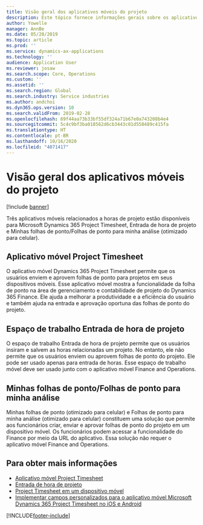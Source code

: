 ```yaml
---
title: Visão geral dos aplicativos móveis do projeto
description: Este tópico fornece informações gerais sobre os aplicativos relacionados a horas de projeto para o Microsoft Dynamics 365 Project Timesheet, Entrada de hora de projeto e Minhas folhas de ponto/Folhas de ponto disponíveis em um dispositivo móvel.
author: Yowelle
manager: AnnBe
ms.date: 05/28/2019
ms.topic: article
ms.prod: ''
ms.service: dynamics-ax-applications
ms.technology: ''
audience: Application User
ms.reviewer: josaw
ms.search.scope: Core, Operations
ms.custom: ''
ms.assetid: ''
ms.search.region: Global
ms.search.industry: Service industries
ms.author: andchoi
ms.dyn365.ops.version: 10
ms.search.validFrom: 2019-02-28
ms.openlocfilehash: 69f44aa73b33bf55df324a71b67e0a743208b4e4
ms.sourcegitcommit: 5c4c9bf3ba018562d6cb3443c01d550489c415fa
ms.translationtype: HT
ms.contentlocale: pt-BR
ms.lasthandoff: 10/16/2020
ms.locfileid: "4071417"
---
```

# <a name="project-mobile-applications-overview"></a>Visão geral dos aplicativos móveis do projeto

[!include [banner](../includes/banner.md)]

Três aplicativos móveis relacionados a horas de projeto estão disponíveis para Microsoft Dynamics 365 Project Timesheet, Entrada de hora de projeto e Minhas folhas de ponto/Folhas de ponto para minha análise (otimizado para celular).

## <a name="project-timesheet-mobile-app"></a>Aplicativo móvel Project Timesheet

O aplicativo móvel Dynamics 365 Project Timesheet permite que os usuários enviem e aprovem folhas de ponto para projetos em seus dispositivos móveis. Esse aplicativo móvel mostra a funcionalidade da folha de ponto na área de gerenciamento e contabilidade de projeto do Dynamics 365 Finance. Ele ajuda a melhorar a produtividade e a eficiência do usuário e também ajuda na entrada e aprovação oportuna das folhas de ponto do projeto.

## <a name="project-time-entry-workspace"></a>Espaço de trabalho Entrada de hora de projeto

O espaço de trabalho Entrada de hora de projeto permite que os usuários insiram e salvem as horas relacionadas um projeto. No entanto, ele não permite que os usuários enviem ou aprovem folhas de ponto do projeto. Ele pode ser usado apenas para entrada de horas. Esse espaço de trabalho móvel deve ser usado junto com o aplicativo móvel Finance and Operations.

## <a name="my-timesheetstimesheets-for-my-review"></a>Minhas folhas de ponto/Folhas de ponto para minha análise

Minhas folhas de ponto (otimizado para celular) e Folhas de ponto para minha análise (otimizado para celular) constituem uma solução que permite aos funcionários criar, enviar e aprovar folhas de ponto do projeto em um dispositivo móvel. Os funcionários podem acessar a funcionalidade do Finance por meio da URL do aplicativo. Essa solução não requer o aplicativo móvel Finance and Operations.

## <a name="for-more-information"></a>Para obter mais informações

- [Aplicativo móvel Project Timesheet](project-timesheet.md)
- [Entrada de hora de projeto]( project-time-entry-mobile-workspace.md)
- [Project Timesheet em um dispositivo móvel](Mobile-timesheets.md)
- [Implementar campos personalizados para o aplicativo móvel Microsoft Dynamics 365 Project Timesheet no iOS e Android](custom-fields-mobile.md)


[!INCLUDE[footer-include](../includes/footer-banner.md)]